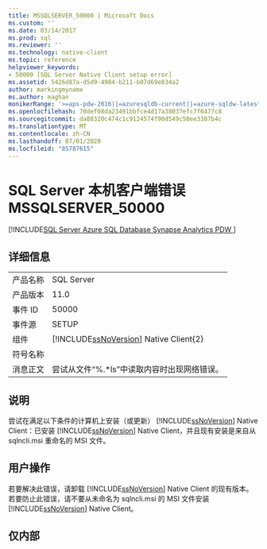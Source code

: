 ```yaml
---
title: MSSQLSERVER_50000 | Microsoft Docs
ms.custom: ''
ms.date: 03/14/2017
ms.prod: sql
ms.reviewer: ''
ms.technology: native-client
ms.topic: reference
helpviewer_keywords:
- 50000 [SQL Server Native Client setup error]
ms.assetid: 5426d87a-d5d9-4984-b211-b07d69e834a2
author: markingmyname
ms.author: maghan
monikerRange: '>=aps-pdw-2016||=azuresqldb-current||=azure-sqldw-latest||>=sql-server-2016||=sqlallproducts-allversions||>=sql-server-linux-2017||=azuresqldb-mi-current'
ms.openlocfilehash: 70def08da23491bbfce4d17a38037efc7f6477c8
ms.sourcegitcommit: da88320c474c1c9124574f90d549c50ee3387b4c
ms.translationtype: MT
ms.contentlocale: zh-CN
ms.lasthandoff: 07/01/2020
ms.locfileid: "85787615"
---
```

# <a name="sql-server-native-client-error-mssqlserver_50000"></a>SQL Server 本机客户端错误 MSSQLSERVER_50000
[!INCLUDE[SQL Server Azure SQL Database Synapse Analytics PDW ](../../includes/applies-to-version/sql-asdb-asdbmi-asdw-pdw.md)]

    
## <a name="details"></a>详细信息  
  
|||  
|-|-|  
|产品名称|SQL Server|  
|产品版本|11.0|  
|事件 ID|50000|  
|事件源|SETUP|  
|组件|[!INCLUDE[ssNoVersion](../../includes/ssnoversion-md.md)] Native Client{2}|  
|符号名称||  
|消息正文|尝试从文件“%.*ls”中读取内容时出现网络错误。|  
  
## <a name="explanation"></a>说明  
 尝试在满足以下条件的计算机上安装（或更新） [!INCLUDE[ssNoVersion](../../includes/ssnoversion-md.md)] Native Client：已安装 [!INCLUDE[ssNoVersion](../../includes/ssnoversion-md.md)] Native Client，并且现有安装是来自从 sqlncli.msi 重命名的 MSI 文件。  
  
## <a name="user-action"></a>用户操作  
 若要解决此错误，请卸载 [!INCLUDE[ssNoVersion](../../includes/ssnoversion-md.md)] Native Client 的现有版本。 若要防止此错误，请不要从未命名为 sqlncli.msi 的 MSI 文件安装 [!INCLUDE[ssNoVersion](../../includes/ssnoversion-md.md)] Native Client。  
  
## <a name="internal-only"></a>仅内部  
  
